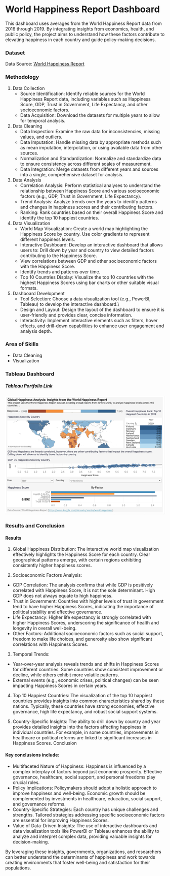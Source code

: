 # World Happiness Report Dashboard
This dashboard uses averages from the World Happiness Report data from 2016 through 2019. 
By integrating insights from economics, health, and public policy, the project aims to understand how these factors contribute to elevating happiness in each country and guide policy-making decisions.

### Dataset
Data Source: [World Happiness Report](https://www.kaggle.com/datasets/unsdsn/world-happiness)

### Methodology
1. Data Collection
    - Source Identification: Identify reliable sources for the World Happiness Report data, including variables such as Happiness Score, GDP, Trust in Government, Life Expectancy, and other socioeconomic factors.
    - Data Acquisition: Download the datasets for multiple years to allow for temporal analysis.
2. Data Cleaning
    -  Data Inspection: Examine the raw data for inconsistencies, missing values, and outliers.
    -  Data Imputation: Handle missing data by appropriate methods such as mean imputation, interpolation, or using available data from other sources.
    -  Normalization and Standardization: Normalize and standardize data to ensure consistency across different scales of measurement.
    -  Data Integration: Merge datasets from different years and sources into a single, comprehensive dataset for analysis.
3. Data Analysis
    - Correlation Analysis: Perform statistical analyses to understand the relationship between Happiness Score and various socioeconomic factors (e.g., GDP, Trust in Government, Life Expectancy).
    - Trend Analysis: Analyze trends over the years to identify patterns and changes in happiness scores and their contributing factors.
    - Ranking: Rank countries based on their overall Happiness Score and identify the top 10 happiest countries.
4. Data Visualization
    - World Map Visualization: Create a world map highlighting the Happiness Score by country. Use color gradients to represent different happiness levels.
    - Interactive Dashboard: Develop an interactive dashboard that allows users to: Drill down by year and country to view detailed factors contributing to the Happiness Score.
    - View correlations between GDP and other socioeconomic factors with the Happiness Score.
    - Identify trends and patterns over time.
    - Top 10 Countries Display: Visualize the top 10 countries with the highest Happiness Scores using bar charts or other suitable visual formats.
5.  Dashboard Development
    - Tool Selection: Choose a data visualization tool (e.g., PowerBI, Tableau) to develop the interactive dashboard.\
    - Design and Layout: Design the layout of the dashboard to ensure it is user-friendly and provides clear, concise information.
    - Interactivity: Implement interactive elements such as filters, hover effects, and drill-down capabilities to enhance user engagement and analysis depth.
    
### Area of Skills
- Data Cleaning
- Visualization
  
### Tableau Dashboard
##### [Tableau Portfolio Link](https://public.tableau.com/app/profile/julielsa.sosa/viz/WorldHappinessReportDashboard_17179973627200/WorldHappinessReportDashboard?publish=yes)

![World Happiness Report Dashboard](https://github.com/julielsa/Tableau-World-Happiness-Report-Dashboard/blob/main/World%20Happiness%20Report%20Dashboard.png)

### Results and Conclusion
#### Results

1. Global Happiness Distribution: The interactive world map visualization effectively highlights the Happiness Score for each country. Clear geographical patterns emerge, with certain regions exhibiting consistently higher happiness scores.

2. Socioeconomic Factors Analysis:
  - GDP Correlation: The analysis confirms that while GDP is positively correlated with Happiness Score, it is not the sole determinant. High GDP does not always equate to high happiness.
  - Trust in Government: Countries with higher levels of trust in government tend to have higher Happiness Scores, indicating the importance of political stability and effective governance.
  - Life Expectancy: Higher life expectancy is strongly correlated with higher Happiness Scores, underscoring the significance of health and longevity in overall well-being.
  - Other Factors: Additional socioeconomic factors such as social support, freedom to make life choices, and generosity also show significant correlations with Happiness Scores.
3. Temporal Trends:
  - Year-over-year analysis reveals trends and shifts in Happiness Scores for different countries. Some countries show consistent improvement or decline, while others exhibit more volatile patterns.
  - External events (e.g., economic crises, political changes) can be seen impacting Happiness Scores in certain years.
4. Top 10 Happiest Countries: The visualization of the top 10 happiest countries provides insights into common characteristics shared by these nations. Typically, these countries have strong economies, effective governance, high life expectancy, and robust social support systems.

5. Country-Specific Insights: The ability to drill down by country and year provides detailed insights into the factors affecting happiness in individual countries. For example, in some countries, improvements in healthcare or political reforms are linked to significant increases in Happiness Scores.
Conclusion

#### Key conclusions include:

  - Multifaceted Nature of Happiness: Happiness is influenced by a complex interplay of factors beyond just economic prosperity. Effective governance, healthcare, social support, and personal freedoms play crucial roles.
  - Policy Implications: Policymakers should adopt a holistic approach to improve happiness and well-being. Economic growth should be complemented by investments in healthcare, education, social support, and governance reforms.
  - Country-Specific Strategies: Each country has unique challenges and strengths. Tailored strategies addressing specific socioeconomic factors are essential for improving Happiness Scores.
  - Value of Data-Driven Insights: The use of interactive dashboards and data visualization tools like PowerBI or Tableau enhances the ability to analyze and interpret complex data, providing valuable insights for decision-making.

By leveraging these insights, governments, organizations, and researchers can better understand the determinants of happiness and work towards creating environments that foster well-being and satisfaction for their populations.
